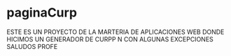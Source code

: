 # paginaCurp
ESTE ES UN PROYECTO DE LA MARTERIA DE APLICACIONES WEB DONDE HICIMOS UN GENERADOR DE CURPP N
CON ALGUNAS EXCEPCIONES
SALUDOS PROFE
